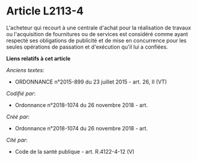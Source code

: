 # Article L2113-4

L'acheteur qui recourt à une centrale d'achat pour la réalisation de travaux ou l'acquisition de fournitures ou de services
est considéré comme ayant respecté ses obligations de publicité et de mise en concurrence pour les seules opérations de
passation et d'exécution qu'il lui a confiées.

**Liens relatifs à cet article**

_Anciens textes_:

  - ORDONNANCE n°2015-899 du 23 juillet 2015 - art. 26, II (VT)

_Codifié par_:

  - Ordonnance n°2018-1074 du 26 novembre 2018 - art.

_Créé par_:

  - Ordonnance n°2018-1074 du 26 novembre 2018 - art.

_Cité par_:

  - Code de la santé publique - art. R.4122-4-12 (V)
